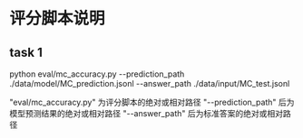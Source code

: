 # 评分脚本说明

## task 1
python eval/mc_accuracy.py
--prediction_path ./data/model/MC_prediction.jsonl
--answer_path ./data/input/MC_test.jsonl

"eval/mc_accuracy.py" 为评分脚本的绝对或相对路径
"--prediction_path" 后为模型预测结果的绝对或相对路径
"--answer_path" 后为标准答案的绝对或相对路径
